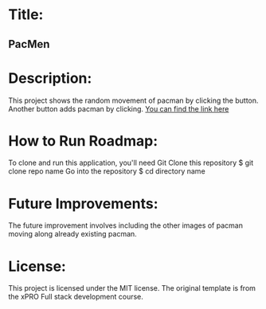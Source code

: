 
# Title:
## PacMen
# Description:
This project shows the random movement of pacman by clicking the button. Another button adds pacman by clicking.
[You can find the link here]( https://hema35.github.io/PacMen/)
# How to Run Roadmap:
To clone and run this application, you'll need Git
Clone this repository $ git clone repo name
Go into the repository $ cd directory name
# Future Improvements:
The future improvement involves including the other images of pacman moving along already existing pacman.
# License:
This project is licensed under the MIT license. The original template is from the xPRO Full stack development course.

